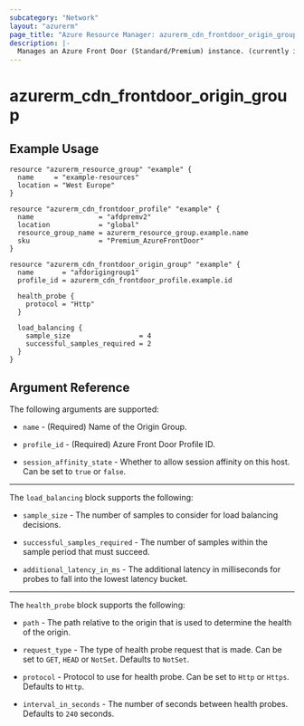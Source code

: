 ```yaml
---
subcategory: "Network"
layout: "azurerm"
page_title: "Azure Resource Manager: azurerm_cdn_frontdoor_origin_group"
description: |-
  Manages an Azure Front Door (Standard/Premium) instance. (currently in public preview)
---
```


# azurerm_cdn_frontdoor_origin_group

## Example Usage

```hcl
resource "azurerm_resource_group" "example" {
  name     = "example-resources"
  location = "West Europe"
}

resource "azurerm_cdn_frontdoor_profile" "example" {
  name                = "afdpremv2"
  location            = "global"
  resource_group_name = azurerm_resource_group.example.name
  sku                 = "Premium_AzureFrontDoor"
}

resource "azurerm_cdn_frontdoor_origin_group" "example" {
  name       = "afdorigingroup1"
  profile_id = azurerm_cdn_frontdoor_profile.example.id

  health_probe {
    protocol = "Http"
  }

  load_balancing {
    sample_size                 = 4
    successful_samples_required = 2
  }
}
```

## Argument Reference

The following arguments are supported:

* `name` - (Required) Name of the Origin Group.

* `profile_id` - (Required) Azure Front Door Profile ID.

* `session_affinity_state` - Whether to allow session affinity on this host. Can be set to `true` or `false`.

---

The `load_balancing` block supports the following:

* `sample_size` - The number of samples to consider for load balancing decisions.

* `successful_samples_required` - The number of samples within the sample period that must succeed.

* `additional_latency_in_ms` - The additional latency in milliseconds for probes to fall into the lowest latency bucket.

---

The `health_probe` block supports the following:

* `path` - The path relative to the origin that is used to determine the health of the origin.

* `request_type` - The type of health probe request that is made. Can be set to `GET`, `HEAD` or `NotSet`. Defaults to `NotSet`.

* `protocol` - Protocol to use for health probe. Can be set to `Http` or `Https`. Defaults to `Http`.

* `interval_in_seconds` - The number of seconds between health probes. Defaults to `240` seconds.
